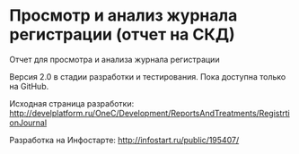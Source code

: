 # Просмотр и анализ журнала регистрации (отчет на СКД)
Отчет для просмотра и анализа журнала регистрации

Версия 2.0 в стадии разработки и тестирования. Пока доступна только на GitHub.

Исходная страница разработки: 
http://develplatform.ru/OneC/Development/ReportsAndTreatments/RegistrtionJournal

Разработка на Инфостарте:
http://infostart.ru/public/195407/
